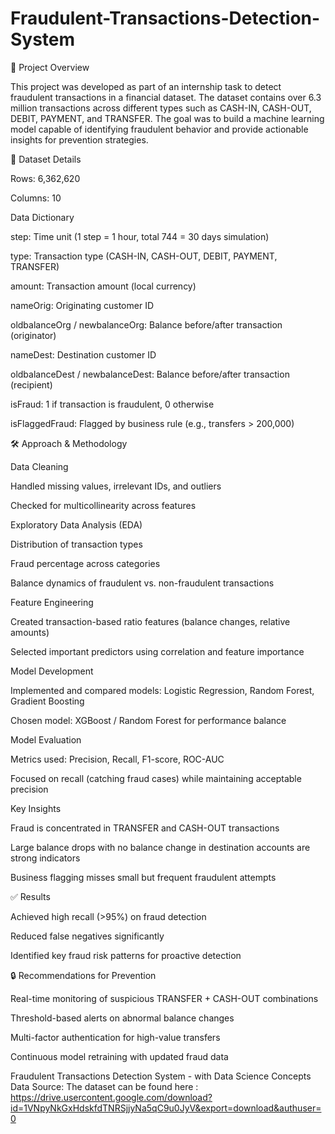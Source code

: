 # Fraudulent-Transactions-Detection-System

📌 Project Overview

This project was developed as part of an internship task to detect fraudulent transactions in a financial dataset. The dataset contains over 6.3 million transactions across different types such as CASH-IN, CASH-OUT, DEBIT, PAYMENT, and TRANSFER. The goal was to build a machine learning model capable of identifying fraudulent behavior and provide actionable insights for prevention strategies.

📂 Dataset Details

Rows: 6,362,620

Columns: 10


Data Dictionary

step: Time unit (1 step = 1 hour, total 744 = 30 days simulation)

type: Transaction type (CASH-IN, CASH-OUT, DEBIT, PAYMENT, TRANSFER)

amount: Transaction amount (local currency)

nameOrig: Originating customer ID

oldbalanceOrg / newbalanceOrg: Balance before/after transaction (originator)

nameDest: Destination customer ID

oldbalanceDest / newbalanceDest: Balance before/after transaction (recipient)

isFraud: 1 if transaction is fraudulent, 0 otherwise

isFlaggedFraud: Flagged by business rule (e.g., transfers > 200,000)

🛠️ Approach & Methodology

Data Cleaning

Handled missing values, irrelevant IDs, and outliers

Checked for multicollinearity across features

Exploratory Data Analysis (EDA)

Distribution of transaction types

Fraud percentage across categories

Balance dynamics of fraudulent vs. non-fraudulent transactions

Feature Engineering

Created transaction-based ratio features (balance changes, relative amounts)

Selected important predictors using correlation and feature importance

Model Development

Implemented and compared models: Logistic Regression, Random Forest, Gradient Boosting

Chosen model: XGBoost / Random Forest for performance balance

Model Evaluation

Metrics used: Precision, Recall, F1-score, ROC-AUC

Focused on recall (catching fraud cases) while maintaining acceptable precision

Key Insights

Fraud is concentrated in TRANSFER and CASH-OUT transactions

Large balance drops with no balance change in destination accounts are strong indicators

Business flagging misses small but frequent fraudulent attempts

✅ Results

Achieved high recall (>95%) on fraud detection

Reduced false negatives significantly

Identified key fraud risk patterns for proactive detection

🔒 Recommendations for Prevention

Real-time monitoring of suspicious TRANSFER + CASH-OUT combinations

Threshold-based alerts on abnormal balance changes

Multi-factor authentication for high-value transfers

Continuous model retraining with updated fraud data


Fraudulent Transactions Detection System - with Data Science Concepts
Data Source: The dataset can be found here : https://drive.usercontent.google.com/download?id=1VNpyNkGxHdskfdTNRSjjyNa5qC9u0JyV&export=download&authuser=0
